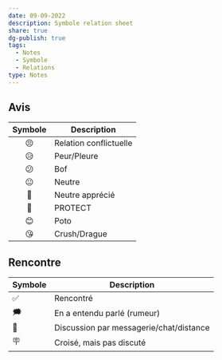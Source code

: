 ```yaml
---
date: 09-09-2022
description: Symbole relation sheet
share: true
dg-publish: true
tags:
  - Notes
  - Symbole
  - Relations
type: Notes
---
```



## Avis
| Symbole |Description|
|:---:| --------------- |
|😣|Relation conflictuelle|
| 😥      | Peur/Pleure     |
| 😕      | Bof             |
|😐| Neutre          |
|🙂 | Neutre apprécié |
| 🥰      | PROTECT         |
| 😊      | Poto            |
| 😘      | Crush/Drague    |


## Rencontre
| Symbole | Description                             |
| ------- | --------------------------------------- |
| ✅      | Rencontré                               |
| 🗯️      | En a entendu parlé (rumeur)             |
| 📲      | Discussion par messagerie/chat/distance |
| 🪧      | Croisé, mais pas discuté                | 
